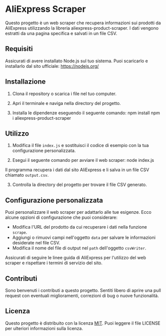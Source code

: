 # AliExpress Scraper

Questo progetto è un web scraper che recupera informazioni sui prodotti da AliExpress utilizzando la libreria aliexpress-product-scraper. I dati vengono estratti da una pagina specifica e salvati in un file CSV.

## Requisiti

Assicurati di avere installato Node.js sul tuo sistema. Puoi scaricarlo e installarlo dal sito ufficiale: https://nodejs.org/

## Installazione

1. Clona il repository o scarica i file nel tuo computer.

2. Apri il terminale e naviga nella directory del progetto.

3. Installa le dipendenze eseguendo il seguente comando:
 npm install
 npm i aliexpress-product-scraper
 

## Utilizzo

1. Modifica il file `index.js` e sostituisci il codice di esempio con la tua configurazione personalizzata.

2. Esegui il seguente comando per avviare il web scraper:
  node index.js


Il programma recupera i dati dal sito AliExpress e li salva in un file CSV chiamato `output.csv`.

3. Controlla la directory del progetto per trovare il file CSV generato.

## Configurazione personalizzata

Puoi personalizzare il web scraper per adattarlo alle tue esigenze. Ecco alcune opzioni di configurazione che puoi considerare:

- Modifica l'URL del prodotto da cui recuperare i dati nella funzione `scrape`.
- Aggiungi o rimuovi campi nell'oggetto `data` per salvare le informazioni desiderate nel file CSV.
- Modifica il nome del file di output nel `path` dell'oggetto `csvWriter`.

Assicurati di seguire le linee guida di AliExpress per l'utilizzo del web scraper e rispettare i termini di servizio del sito.

## Contributi

Sono benvenuti i contributi a questo progetto. Sentiti libero di aprire una pull request con eventuali miglioramenti, correzioni di bug o nuove funzionalità.

## Licenza

Questo progetto è distribuito con la licenza [MIT](LICENSE). Puoi leggere il file LICENSE per ulteriori informazioni sulla licenza.

